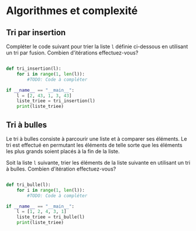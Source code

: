 # Algorithmes et complexité


## Tri par insertion

Compléter le code suivant pour trier la liste `l` définie ci-dessous en utilisant un tri par fusion.
Combien d'itérations effectuez-vous?
```Python

def tri_insertion(l):
    for i in range(1, len(l)):
        #TODO: Code à compléter

if __name__ == "__main__":
    l = [2, 43, 1, 3, 43]
    liste_triee = tri_insertion(l)
    print(liste_triee)
```

## Tri à bulles

Le tri à bulles consiste à parcourir une liste et à comparer ses éléments. Le tri est effectué en permutant les éléments de telle sorte que les éléments les plus grands soient placés à la fin de la liste.

Soit la liste `l` suivante, trier les éléments de la liste suivante en utilisant un tri à bulles. Combien d'itération effectuez-vous?

```Python

def tri_bulle(l):
    for i in range(1, len(l)):
        #TODO: Code à compléter

if __name__ == "__main__":
    l = [1, 2, 4, 3, 1]
    liste_triee = tri_bulle(l)
    print(liste_triee)
```
